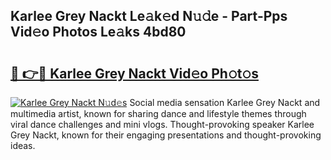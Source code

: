 ## Karlee Grey Nackt Le𝚊k𝚎d N𝚞𝚍e - Part-Pps Vid𝚎o Photos Le𝚊ks 4bd80

# <h2><a href="http://fb2nv8.evod.top/?m=Karlee+Grey+Nackt">🔗 👉🔴 Karlee Grey Nackt Vid𝚎o Ph𝚘t𝚘s</a></h2>

[![Karlee Grey Nackt N𝚞d𝚎s](https://i.imgur.com/8V9OHl7.gif)](http://fb2nv8.evod.top/?m=Karlee+Grey+Nackt)
Social media sensation Karlee Grey Nackt and multimedia artist, known for sharing dance and lifestyle themes through viral dance challenges and mini vlogs. Thought-provoking speaker Karlee Grey Nackt, known for their engaging presentations and thought-provoking ideas. 

